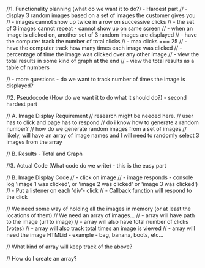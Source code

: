 
//1.  Functionality planning (what do we want it to do?) - Hardest part
// - display 3 random images based on a set of images the customer gives you
// - images cannot show up twice in a row on successive clicks 
// - the set of 3 images cannot repeat - cannot show up on same screen
// - when an image is clicked on, another set of 3 random images are displayed
// - have the computer track the number of total clicks
// - max clicks === 25
// - have the computer track how many times each image was clicked 
// - percentage of time the image was clicked over any other image
// - view the total results in some kind of graph at the end
// - view the total results as a table of numbers

// - more questions - do we want to track number of times the image is displayed?

//2.  Pseudocode (How do we want it to do what it should do?) - second hardest part

// A. Image Display Requirement
// research might be needed here.
// user has to click and page has to respond 
// do i know how to generate a random number? 
// how do we generate random images from a set of images
// likely, will have an array of image names and I will need to randomly select 3 images from the array

// B. Results - Total and Graph

//3.  Actual Code (What code do we write) - this is the easy part

// B. Image Display Code
// - click on image
// - image responds - console log 'image 1 was clicked', or 'image 2 was clicked' or 'image 3 was clicked')
// - Put a listener on each 'div'- click
// - Callback function will respond to the click


// We need some way of holding all the images in memory (or at least the locations of them)
// We need an array of images... 
// - array will have path to the image (url to image)
// - array will also have total number of clicks (votes)
// - array will also track total times an image is viewed 
// - array will need the image HTMLid - example - bag, banana, boots, etc...

// What kind of array will keep track of the above?

// How do I create an array?


